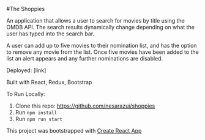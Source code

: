 #The Shoppies

An application that allows a user to search for movies by title using the OMDB API. The search results dynamically change depending on what the user has typed into the search bar. 

A user can add up to five movies to their nomination list, and has the option to remove any movie from the list. Once five movies have been added to the list an alert appears and any further nominations are disabled.

Deployed: [link]

Built with React, Redux, Bootstrap

To Run Locally:
1. Clone this repo: https://github.com/nesarazui/shoppies
2. Run `npm install`
2. Run `npm run start`

This project was bootstrapped with [Create React App](https://github.com/facebook/create-react-app)